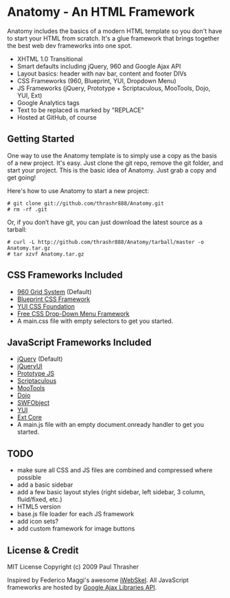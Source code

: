 # Anatomy - An HTML Framework

Anatomy includes the basics of a modern HTML template so you don't have to start your HTML from scratch. It's a glue framework that brings together the best web dev frameworks into one spot.

  - XHTML 1.0 Transitional
  - Smart defaults including jQuery, 960 and Google Ajax API
  - Layout basics: header with nav bar, content and footer DIVs
  - CSS Frameworks (960, Blueprint, YUI, Dropdown Menu)
  - JS Frameworks (jQuery, Prototype + Scriptaculous, MooTools, Dojo, YUI, Ext)
  - Google Analytics tags
  - Text to be replaced is marked by "REPLACE"
  - Hosted at GitHub, of course

## Getting Started

One way to use the Anatomy template is to simply use a copy as the basis of a new project. It's easy. Just clone the git repo, remove the git folder, and start your project. This is the basic idea of Anatomy. Just grab a copy and get going!

Here's how to use Anatomy to start a new project:

    # git clone git://github.com/thrashr888/Anatomy.git
    # rm -rf .git

Or, if you don’t have git, you can just download the latest source as a tarball:

    # curl -L http://github.com/thrashr888/Anatomy/tarball/master -o Anatomy.tar.gz
    # tar xzvf Anatomy.tar.gz

## CSS Frameworks Included

- [960 Grid System](http://960.gs) (Default)
- [Blueprint CSS Framework](http://blueprintcss.org)
- [YUI CSS Foundation](http://developer.yahoo.com/yui/base/)
- [Free CSS Drop-Down Menu Framework](http://www.lwis.net/free-css-drop-down-menu)
- A main.css file with empty selectors to get you started.

## JavaScript Frameworks Included

- [jQuery](http://jquery.com/) (Default)
- [jQueryUI](http://jqueryui.com/)
- [Prototype JS](http://prototypejs.org/)
- [Scriptaculous](http://script.aculo.us/)
- [MooTools](http://mootools.net/)
- [Dojo](http://www.dojotoolkit.org/)
- [SWFObject](http://code.google.com/p/swfobject/)
- [YUI](http://developer.yahoo.com/yui/)
- [Ext Core](http://www.extjs.com/products/extcore/)
- A main.js file with an empty document.onready handler to get you started.

## TODO

- make sure all CSS and JS files are combined and compressed where possible
- add a basic sidebar
- add a few basic layout styles (right sidebar, left sidebar, 3 column, fluid/fixed, etc.)
- HTML5 version
- base.js file loader for each JS framework
- add icon sets?
- add custom framework for image buttons

## License & Credit

MIT License
Copyright (c) 2009 Paul Thrasher

Inspired by Federico Maggi's awesome [iWebSkel](http://iwebskel.com/). All JavaScript frameworks are hosted by [Google Ajax Libraries API](http://code.google.com/apis/ajaxlibs/).